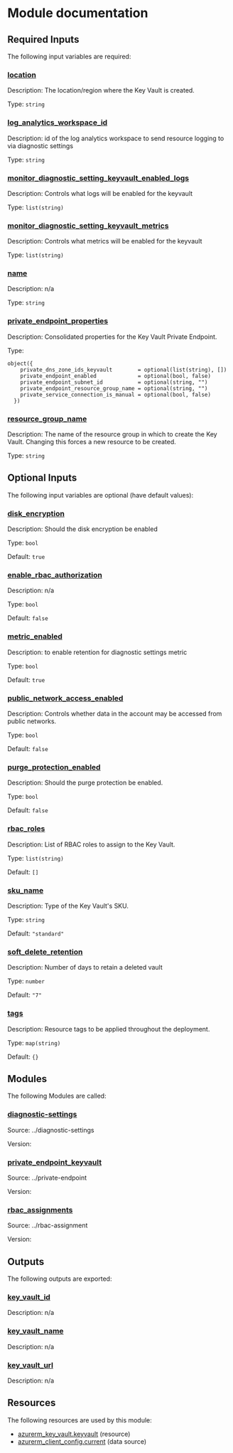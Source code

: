 # Module documentation

## Required Inputs

The following input variables are required:

### <a name="input_location"></a> [location](#input\_location)

Description: The location/region where the  Key Vault is created.

Type: `string`

### <a name="input_log_analytics_workspace_id"></a> [log\_analytics\_workspace\_id](#input\_log\_analytics\_workspace\_id)

Description: id of the log analytics workspace to send resource logging to via diagnostic settings

Type: `string`

### <a name="input_monitor_diagnostic_setting_keyvault_enabled_logs"></a> [monitor\_diagnostic\_setting\_keyvault\_enabled\_logs](#input\_monitor\_diagnostic\_setting\_keyvault\_enabled\_logs)

Description: Controls what logs will be enabled for the keyvault

Type: `list(string)`

### <a name="input_monitor_diagnostic_setting_keyvault_metrics"></a> [monitor\_diagnostic\_setting\_keyvault\_metrics](#input\_monitor\_diagnostic\_setting\_keyvault\_metrics)

Description: Controls what metrics will be enabled for the keyvault

Type: `list(string)`

### <a name="input_name"></a> [name](#input\_name)

Description: n/a

Type: `string`

### <a name="input_private_endpoint_properties"></a> [private\_endpoint\_properties](#input\_private\_endpoint\_properties)

Description: Consolidated properties for the Key Vault Private Endpoint.

Type:

```hcl
object({
    private_dns_zone_ids_keyvault        = optional(list(string), [])
    private_endpoint_enabled             = optional(bool, false)
    private_endpoint_subnet_id           = optional(string, "")
    private_endpoint_resource_group_name = optional(string, "")
    private_service_connection_is_manual = optional(bool, false)
  })
```

### <a name="input_resource_group_name"></a> [resource\_group\_name](#input\_resource\_group\_name)

Description: The name of the resource group in which to create the Key Vault. Changing this forces a new resource to be created.

Type: `string`

## Optional Inputs

The following input variables are optional (have default values):

### <a name="input_disk_encryption"></a> [disk\_encryption](#input\_disk\_encryption)

Description: Should the disk encryption be enabled

Type: `bool`

Default: `true`

### <a name="input_enable_rbac_authorization"></a> [enable\_rbac\_authorization](#input\_enable\_rbac\_authorization)

Description: n/a

Type: `bool`

Default: `false`

### <a name="input_metric_enabled"></a> [metric\_enabled](#input\_metric\_enabled)

Description: to enable retention for diagnostic settings metric

Type: `bool`

Default: `true`

### <a name="input_public_network_access_enabled"></a> [public\_network\_access\_enabled](#input\_public\_network\_access\_enabled)

Description: Controls whether data in the account may be accessed from public networks.

Type: `bool`

Default: `false`

### <a name="input_purge_protection_enabled"></a> [purge\_protection\_enabled](#input\_purge\_protection\_enabled)

Description: Should the purge protection be enabled.

Type: `bool`

Default: `false`

### <a name="input_rbac_roles"></a> [rbac\_roles](#input\_rbac\_roles)

Description: List of RBAC roles to assign to the Key Vault.

Type: `list(string)`

Default: `[]`

### <a name="input_sku_name"></a> [sku\_name](#input\_sku\_name)

Description: Type of the Key Vault's SKU.

Type: `string`

Default: `"standard"`

### <a name="input_soft_delete_retention"></a> [soft\_delete\_retention](#input\_soft\_delete\_retention)

Description: Number of days to retain a deleted vault

Type: `number`

Default: `"7"`

### <a name="input_tags"></a> [tags](#input\_tags)

Description: Resource tags to be applied throughout the deployment.

Type: `map(string)`

Default: `{}`
## Modules

The following Modules are called:

### <a name="module_diagnostic-settings"></a> [diagnostic-settings](#module\_diagnostic-settings)

Source: ../diagnostic-settings

Version:

### <a name="module_private_endpoint_keyvault"></a> [private\_endpoint\_keyvault](#module\_private\_endpoint\_keyvault)

Source: ../private-endpoint

Version:

### <a name="module_rbac_assignments"></a> [rbac\_assignments](#module\_rbac\_assignments)

Source: ../rbac-assignment

Version:
## Outputs

The following outputs are exported:

### <a name="output_key_vault_id"></a> [key\_vault\_id](#output\_key\_vault\_id)

Description: n/a

### <a name="output_key_vault_name"></a> [key\_vault\_name](#output\_key\_vault\_name)

Description: n/a

### <a name="output_key_vault_url"></a> [key\_vault\_url](#output\_key\_vault\_url)

Description: n/a
## Resources

The following resources are used by this module:

- [azurerm_key_vault.keyvault](https://registry.terraform.io/providers/hashicorp/azurerm/latest/docs/resources/key_vault) (resource)
- [azurerm_client_config.current](https://registry.terraform.io/providers/hashicorp/azurerm/latest/docs/data-sources/client_config) (data source)
